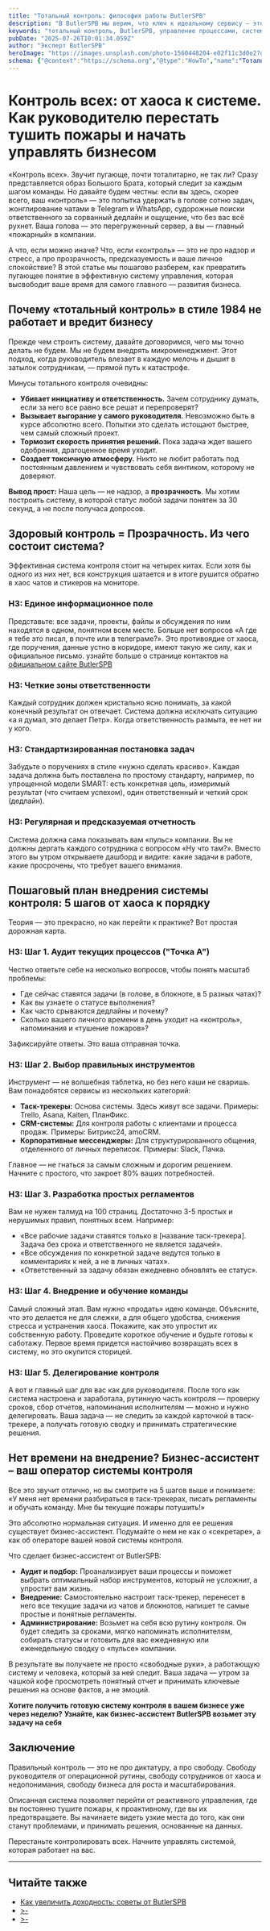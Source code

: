```yaml
---
title: "Тотальный контроль: философия работы ButlerSPB"
description: "В ButlerSPB мы верим, что ключ к идеальному сервису — это полный контроль. Наша система позволяет отслеживать каждый этап, обеспечивая ваше спокойствие."
keywords: "тотальный контроль, ButlerSPB, управление процессами, система контроля, эффективность, сервис, отчетность"
pubDate: "2025-07-26T10:01:34.059Z"
author: "Эксперт ButlerSPB"
heroImage: "https://images.unsplash.com/photo-1560448204-e02f11c3d0e2?q=80&w=2070&auto=format&fit=crop"
schema: {"@context":"https://schema.org","@type":"HowTo","name":"Тотальный контроль: философия работы ButlerSPB","description":"В ButlerSPB мы верим, что ключ к идеальному сервису — это полный контроль. Наша система позволяет отслеживать каждый этап, обеспечивая ваше спокойствие.","image":{"@type":"ImageObject","url":"https://images.unsplash.com/photo-1560448204-e02f11c3d0e2?q=80&w=2070&auto=format&fit=crop"},"aggregateRating":{"@type":"AggregateRating","ratingValue":"4.9","reviewCount":435,"bestRating":"5","worstRating":"1"},"publisher":{"@type":"Organization","name":"Блог ButlerSPB","logo":{"@type":"ImageObject","url":"https://butlerspb-blog.netlify.app/favicon.ico"}},"mainEntityOfPage":{"@type":"WebPage","@id":"https://butlerspb-blog.netlify.app/blog/kontrol-vseh/"}}
---
```

# Контроль всех: от хаоса к системе. Как руководителю перестать тушить пожары и начать управлять бизнесом

«Контроль всех». Звучит пугающе, почти тоталитарно, не так ли? Сразу представляется образ Большого Брата, который следит за каждым шагом команды. Но давайте будем честны: если вы здесь, скорее всего, ваш «контроль» — это попытка удержать в голове сотню задач, жонглирование чатами в Telegram и WhatsApp, судорожные поиски ответственного за сорванный дедлайн и ощущение, что без вас всё рухнет. Ваша голова — это перегруженный сервер, а вы — главный «пожарный» в компании.

А что, если можно иначе? Что, если «контроль» — это не про надзор и стресс, а про прозрачность, предсказуемость и ваше личное спокойствие? В этой статье мы пошагово разберем, как превратить пугающее понятие в эффективную систему управления, которая высвободит ваше время для самого главного — развития бизнеса.

## Почему «тотальный контроль» в стиле 1984 не работает и вредит бизнесу

Прежде чем строить систему, давайте договоримся, чего мы точно делать не будем. Мы не будем внедрять микроменеджмент. Этот подход, когда руководитель влезает в каждую мелочь и дышит в затылок сотрудникам, — прямой путь к катастрофе.

Минусы тотального контроля очевидны:

*   **Убивает инициативу и ответственность.** Зачем сотруднику думать, если за него все равно все решат и перепроверят?
*   **Вызывает выгорание у самого руководителя.** Невозможно быть в курсе абсолютно всего. Попытки это сделать истощают быстрее, чем самый сложный проект.
*   **Тормозит скорость принятия решений.** Пока задача ждет вашего одобрения, драгоценное время уходит.
*   **Создает токсичную атмосферу.** Никто не любит работать под постоянным давлением и чувствовать себя винтиком, которому не доверяют.

**Вывод прост:** Наша цель — не надзор, а **прозрачность**. Мы хотим построить систему, в которой статус любой задачи понятен за 30 секунд, а не после получаса допросов.

## Здоровый контроль = Прозрачность. Из чего состоит система?

Эффективная система контроля стоит на четырех китах. Если хотя бы одного из них нет, вся конструкция шатается и в итоге рушится обратно в хаос чатов и стикеров на мониторе.

### H3: Единое информационное поле

Представьте: все задачи, проекты, файлы и обсуждения по ним находятся в одном, понятном всем месте. Больше нет вопросов «А где я тебе это писал, в почте или в телеграме?». Это противоядие от хаоса, где поручения, данные устно в коридоре, имеют такую же силу, как и официальное письмо. узнайте больше о странице контактов на <a href="https://butlerspb.ru/contacts" target="_blank" rel="nofollow">официальном сайте ButlerSPB</a>

### H3: Четкие зоны ответственности

Каждый сотрудник должен кристально ясно понимать, за какой конечный результат он отвечает. Система должна исключать ситуацию «а я думал, это делает Петр». Когда ответственность размыта, ее нет ни у кого.

### H3: Стандартизированная постановка задач

Забудьте о поручениях в стиле «нужно сделать красиво». Каждая задача должна быть поставлена по простому стандарту, например, по упрощенной модели SMART: есть конкретная цель, измеримый результат (что считаем успехом), один ответственный и четкий срок (дедлайн).

### H3: Регулярная и предсказуемая отчетность

Система должна сама показывать вам «пульс» компании. Вы не должны дергать каждого сотрудника с вопросом «Ну что там?». Вместо этого вы утром открываете дашборд и видите: какие задачи в работе, какие просрочены, что требует вашего внимания.

## Пошаговый план внедрения системы контроля: 5 шагов от хаоса к порядку

Теория — это прекрасно, но как перейти к практике? Вот простая дорожная карта.

### H3: Шаг 1. Аудит текущих процессов ("Точка А")

Честно ответьте себе на несколько вопросов, чтобы понять масштаб проблемы:

*   Где сейчас ставятся задачи (в голове, в блокноте, в 5 разных чатах)?
*   Как вы узнаете о статусе выполнения?
*   Как часто срываются дедлайны и почему?
*   Сколько вашего личного времени в день уходит на «контроль», напоминания и «тушение пожаров»?

Зафиксируйте ответы. Это ваша отправная точка.

### H3: Шаг 2. Выбор правильных инструментов

Инструмент — не волшебная таблетка, но без него каши не сваришь. Вам понадобятся сервисы из нескольких категорий:

*   **Таск-трекеры:** Основа системы. Здесь живут все задачи. Примеры: Trello, Asana, Kaiten, ПланФикс.
*   **CRM-системы:** Для контроля работы с клиентами и процесса продаж. Примеры: Битрикс24, amoCRM.
*   **Корпоративные мессенджеры:** Для структурированного общения, отделенного от личных переписок. Примеры: Slack, Пачка.

Главное — не гнаться за самым сложным и дорогим решением. Начните с простого, что закроет 80% ваших потребностей.

### H3: Шаг 3. Разработка простых регламентов

Вам не нужен талмуд на 100 страниц. Достаточно 3-5 простых и нерушимых правил, понятных всем. Например:

*   «Все рабочие задачи ставятся только в [название таск-трекера]. Задача без срока и ответственного не является задачей».
*   «Все обсуждения по конкретной задаче ведутся только в комментариях к ней, а не в личных чатах».
*   «Ответственный за задачу обязан ежедневно обновлять ее статус».

### H3: Шаг 4. Внедрение и обучение команды

Самый сложный этап. Вам нужно «продать» идею команде. Объясните, что это делается не для слежки, а для общего удобства, снижения стресса и устранения хаоса. Покажите, как это упростит их собственную работу. Проведите короткое обучение и будьте готовы к саботажу. Первое время придется настойчиво возвращать всех в систему, но это окупится сторицей.

### H3: Шаг 5. Делегирование контроля

А вот и главный шаг для вас как для руководителя. После того как система настроена и заработала, рутинную часть контроля — проверку сроков, сбор отчетов, напоминания исполнителям — можно и нужно делегировать. Ваша задача — не следить за каждой карточкой в таск-трекере, а получать готовую сводку и принимать стратегические решения.

## Нет времени на внедрение? Бизнес-ассистент – ваш оператор системы контроля

Все это звучит отлично, но вы смотрите на 5 шагов выше и понимаете: «У меня нет времени разбираться в таск-трекерах, писать регламенты и обучать команду. Мне бы текущие пожары потушить!»

Это абсолютно нормальная ситуация. И именно для ее решения существует бизнес-ассистент. Подумайте о нем не как о «секретаре», а как об операторе вашей новой системы контроля.

Что сделает бизнес-ассистент от ButlerSPB:

*   **Аудит и подбор:** Проанализирует ваши процессы и поможет выбрать оптимальный набор инструментов, который не усложнит, а упростит вам жизнь.
*   **Внедрение:** Самостоятельно настроит таск-трекер, перенесет в него все текущие задачи из чатов и блокнотов, напишет те самые простые и понятные регламенты.
*   **Администрирование:** Возьмет на себя всю рутину контроля. Он будет следить за сроками, мягко напоминать исполнителям, собирать статусы и готовить для вас ежедневную или еженедельную сводку о «пульсе» компании.

В результате вы получаете не просто «свободные руки», а работающую систему и человека, который за ней следит. Ваша задача — утром за чашкой кофе просмотреть понятный отчет и принимать ключевые решения на основе фактов, а не эмоций.

**Хотите получить готовую систему контроля в вашем бизнесе уже через неделю?**
**Узнайте, как бизнес-ассистент ButlerSPB возьмет эту задачу на себя**

## Заключение

Правильный контроль — это не про диктатуру, а про свободу. Свободу руководителя от операционной рутины, свободу сотрудников от хаоса и недопонимания, свободу бизнеса для роста и масштабирования.

Описанная система позволяет перейти от реактивного управления, где вы постоянно тушите пожары, к проактивному, где вы их предотвращаете. Вы начинаете видеть узкие места до того, как они станут проблемами, и принимать решения, основанные на данных.

Перестаньте контролировать всех. Начните управлять системой, которая работает на вас.

---

## Читайте также

*   [Как увеличить доходность: советы от ButlerSPB](/blog/rost-dohodnosti/)
*   [>-](/blog/investicii-v-kvartiru-white-box-v-novostroykah-spb/)
*   [>-](/blog/kak-sdat-kvartiru-v-sankt-peterburge-cherez-agentstvo-na-dlitelnyy-srok/)

